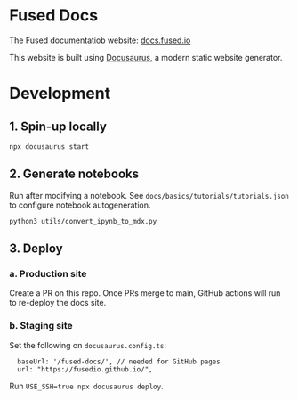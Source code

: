 # Fused Docs

The Fused documentatiob website: [docs.fused.io](https://docs.fused.io/)

This website is built using [Docusaurus](https://docusaurus.io/), a modern static website generator.

# Development

## 1. Spin-up locally

```
npx docusaurus start
```

## 2. Generate notebooks

Run after modifying a notebook. See `docs/basics/tutorials/tutorials.json` to configure notebook autogeneration.

```
python3 utils/convert_ipynb_to_mdx.py
```


## 3. Deploy 


### a. Production site

Create a PR on this repo. Once PRs merge to main, GitHub actions will run to re-deploy the docs site. 

### b. Staging site


Set the following on `docusaurus.config.ts`:
```
  baseUrl: '/fused-docs/', // needed for GitHub pages
  url: "https://fusedio.github.io/",
```

Run `USE_SSH=true npx docusaurus deploy`.
